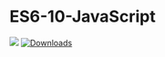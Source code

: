 # ES6-10-JavaScript
![](https://github.com/v2fly/v2ray-core/workflows/Test/badge.svg)
[![Downloads][1]][2]

[1]: https://img.shields.io/github/downloads/v2ray/v2ray-core/total.svg "All releases badge"
[2]: https://github.com/v2ray/v2ray-core/releases/ "All releases number"
